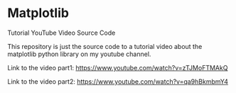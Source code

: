 # Matplotlib
Tutorial  YouTube Video Source Code

This repository is just the source code to a tutorial video about the matplotlib python library on my youtube channel. 

Link to the video part1: https://www.youtube.com/watch?v=zTJMoFTMAkQ

Link to the video part2: https://www.youtube.com/watch?v=qa9hBkmbmY4
